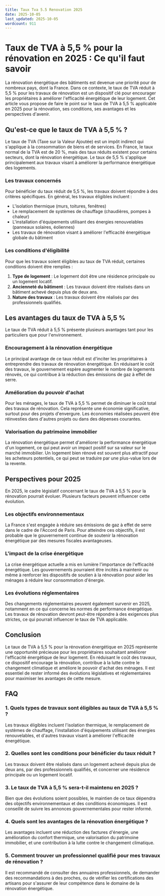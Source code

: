 ```yaml
---
title: Taux Tva 5.5 Renovation 2025
date: 2025-10-05
last_updated: 2025-10-05
wordcount: 911
---
```


# Taux de TVA à 5,5 % pour la rénovation en 2025 : Ce qu'il faut savoir

La rénovation énergétique des bâtiments est devenue une priorité pour de nombreux pays, dont la France. Dans ce contexte, le taux de TVA réduit à 5,5 % pour les travaux de rénovation est un dispositif clé pour encourager les propriétaires à améliorer l'efficacité énergétique de leur logement. Cet article vous propose de faire le point sur le taux de TVA à 5,5 % applicable en 2025 pour la rénovation, ses conditions, ses avantages et les perspectives d'avenir.

## Qu'est-ce que le taux de TVA à 5,5 % ?

Le taux de TVA (Taxe sur la Valeur Ajoutée) est un impôt indirect qui s'applique à la consommation de biens et de services. En France, le taux normal de la TVA est de 20 %, mais des taux réduits existent pour certains secteurs, dont la rénovation énergétique. Le taux de 5,5 % s'applique principalement aux travaux visant à améliorer la performance énergétique des logements.

### Les travaux concernés

Pour bénéficier du taux réduit de 5,5 %, les travaux doivent répondre à des critères spécifiques. En général, les travaux éligibles incluent :

- L'isolation thermique (murs, toitures, fenêtres)
- Le remplacement de systèmes de chauffage (chaudières, pompes à chaleur)
- L'installation d'équipements utilisant des énergies renouvelables (panneaux solaires, éoliennes)
- Les travaux de rénovation visant à améliorer l'efficacité énergétique globale du bâtiment

### Les conditions d'éligibilité

Pour que les travaux soient éligibles au taux de TVA réduit, certaines conditions doivent être remplies :

1. **Type de logement** : Le logement doit être une résidence principale ou un logement locatif.
2. **Ancienneté du bâtiment** : Les travaux doivent être réalisés dans un bâtiment achevé depuis plus de deux ans.
3. **Nature des travaux** : Les travaux doivent être réalisés par des professionnels qualifiés.

## Les avantages du taux de TVA à 5,5 %

Le taux de TVA réduit à 5,5 % présente plusieurs avantages tant pour les particuliers que pour l'environnement.

### Encouragement à la rénovation énergétique

Le principal avantage de ce taux réduit est d'inciter les propriétaires à entreprendre des travaux de rénovation énergétique. En réduisant le coût des travaux, le gouvernement espère augmenter le nombre de logements rénovés, ce qui contribue à la réduction des émissions de gaz à effet de serre.

### Amélioration du pouvoir d'achat

Pour les ménages, le taux de TVA à 5,5 % permet de diminuer le coût total des travaux de rénovation. Cela représente une économie significative, surtout pour des projets d'envergure. Les économies réalisées peuvent être réinvesties dans d'autres projets ou dans des dépenses courantes.

### Valorisation du patrimoine immobilier

La rénovation énergétique permet d'améliorer la performance énergétique d'un logement, ce qui peut avoir un impact positif sur sa valeur sur le marché immobilier. Un logement bien rénové est souvent plus attractif pour les acheteurs potentiels, ce qui peut se traduire par une plus-value lors de la revente.

## Perspectives pour 2025

En 2025, le cadre législatif concernant le taux de TVA à 5,5 % pour la rénovation pourrait évoluer. Plusieurs facteurs peuvent influencer cette évolution.

### Les objectifs environnementaux

La France s'est engagée à réduire ses émissions de gaz à effet de serre dans le cadre de l'Accord de Paris. Pour atteindre ces objectifs, il est probable que le gouvernement continue de soutenir la rénovation énergétique par des mesures fiscales avantageuses.

### L'impact de la crise énergétique

La crise énergétique actuelle a mis en lumière l'importance de l'efficacité énergétique. Les gouvernements pourraient être incités à maintenir ou même à renforcer les dispositifs de soutien à la rénovation pour aider les ménages à réduire leur consommation d'énergie.

### Les évolutions réglementaires

Des changements réglementaires peuvent également survenir en 2025, notamment en ce qui concerne les normes de performance énergétique. Les travaux de rénovation devront peut-être répondre à des exigences plus strictes, ce qui pourrait influencer le taux de TVA applicable.

## Conclusion

Le taux de TVA à 5,5 % pour la rénovation énergétique en 2025 représente une opportunité précieuse pour les propriétaires souhaitant améliorer l'efficacité énergétique de leur logement. En réduisant le coût des travaux, ce dispositif encourage la rénovation, contribue à la lutte contre le changement climatique et améliore le pouvoir d'achat des ménages. Il est essentiel de rester informé des évolutions législatives et réglementaires pour maximiser les avantages de cette mesure.

## FAQ

### 1. Quels types de travaux sont éligibles au taux de TVA à 5,5 % ?

Les travaux éligibles incluent l'isolation thermique, le remplacement de systèmes de chauffage, l'installation d'équipements utilisant des énergies renouvelables, et d'autres travaux visant à améliorer l'efficacité énergétique.

### 2. Quelles sont les conditions pour bénéficier du taux réduit ?

Les travaux doivent être réalisés dans un logement achevé depuis plus de deux ans, par des professionnels qualifiés, et concerner une résidence principale ou un logement locatif.

### 3. Le taux de TVA à 5,5 % sera-t-il maintenu en 2025 ?

Bien que des évolutions soient possibles, le maintien de ce taux dépendra des objectifs environnementaux et des conditions économiques. Il est conseillé de suivre les annonces gouvernementales pour rester informé.

### 4. Quels sont les avantages de la rénovation énergétique ?

Les avantages incluent une réduction des factures d'énergie, une amélioration du confort thermique, une valorisation du patrimoine immobilier, et une contribution à la lutte contre le changement climatique.

### 5. Comment trouver un professionnel qualifié pour mes travaux de rénovation ?

Il est recommandé de consulter des annuaires professionnels, de demander des recommandations à des proches, ou de vérifier les certifications des artisans pour s'assurer de leur compétence dans le domaine de la rénovation énergétique.